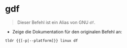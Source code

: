 # gdf

> Dieser Befehl ist ein Alias von GNU `df`.

- Zeige die Dokumentation für den originalen Befehl an:

`tldr {{[-p|--platform]}} linux df`
